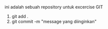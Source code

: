 ini adalah sebuah repository untuk excercise GIT

1. git add .
2. git commit -m "message yang diinginkan"